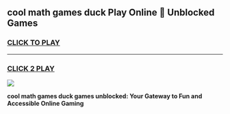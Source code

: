
## cool math games duck Play Online 👋 Unblocked Games
<h3>
<a href="https://news.freeplayer.one?title=cool_math_games_duck&ref=17CMG">CLICK TO PLAY</a></h3>
<hr>

<h3>
<a href="https://news.freeplayer.one?title=cool_math_games_duck&ref=17CMG">CLICK 2 PLAY</a>
  
</h3>

<a href="https://news.freeplayer.one?title=cool_math_games_duck&ref=17CMG/"><img src="https://clearcache.store/games.png"></a>


**cool math games duck games unblocked: Your Gateway to Fun and Accessible Online Gaming**
